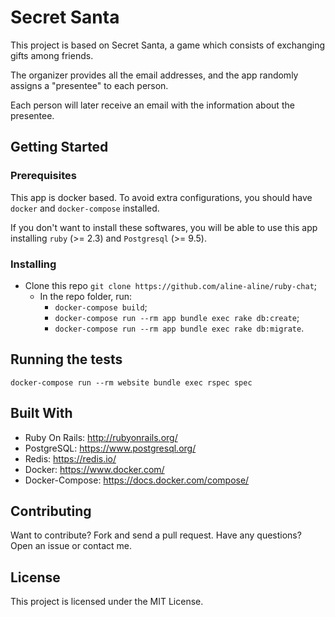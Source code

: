 # Secret Santa

This project is based on Secret Santa, a game which consists of exchanging gifts among friends.

The organizer provides all the email addresses, and the app randomly assigns a "presentee" to each person.

Each person will later receive an email with the information about the presentee.
## Getting Started
### Prerequisites

This app is docker based. To avoid extra configurations, you should have `docker` and `docker-compose` installed. 

If you don't want to install these softwares, you will be able to use this app installing `ruby` (>= 2.3) and `Postgresql` (>= 9.5).
### Installing

* Clone this repo `git clone https://github.com/aline-aline/ruby-chat`;
  * In the repo folder, run: 
    * `docker-compose build`;
    * `docker-compose run --rm app bundle exec rake db:create`;
    * `docker-compose run --rm app bundle exec rake db:migrate`.
## Running the tests

```
docker-compose run --rm website bundle exec rspec spec
```
## Built With

* Ruby On Rails: http://rubyonrails.org/
* PostgreSQL: https://www.postgresql.org/
* Redis: https://redis.io/
* Docker: https://www.docker.com/
* Docker-Compose: https://docs.docker.com/compose/

## Contributing

Want to contribute? Fork and send a pull request. Have any questions? Open an issue or contact me.
## License

This project is licensed under the MIT License.

